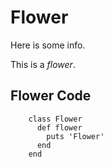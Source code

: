 # Flower

Here is some info.

This is a *flower*.

## Flower Code


        class Flower
          def flower
            puts 'Flower'
          end
        end
